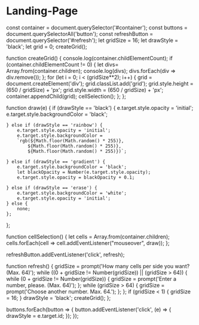 # Landing-Page

const container = document.querySelector('#container');
const buttons = document.querySelectorAll('button');
const refreshButton = document.querySelector('#refresh');
let gridSize = 16;
let drawStyle = 'black';
let grid = 0;
createGrid();

function createGrid() {
    console.log(container.childElementCount);
    if (container.childElementCount != 0) {
        let divs= Array.from(container.children);
        console.log(divs);
        divs.forEach(div => div.remove());
            };
    for (let i = 0; i < (gridSize**2); i++) {
            grid = document.createElement('div');
            grid.classList.add('grid');
            grid.style.height = (650 / gridSize) + 'px';
            grid.style.width = (650 / gridSize) + 'px';  
            container.appendChild(grid);
            cellSelection();
    };
};

function draw(e) {
    if (drawStyle == 'black') {
        e.target.style.opacity = 'initial';
        e.target.style.backgroundColor = 'black';

    } else if (drawStyle == 'rainbow') {
        e.target.style.opacity = 'initial';
        e.target.style.backgroundColor = 
        `rgb(${Math.floor(Math.random() * 255)}, 
            ${Math.floor(Math.random() * 255)}, 
            ${Math.floor(Math.random() * 255)})`;

    } else if (drawStyle == 'gradient') {
        e.target.style.backgroundColor = 'black';
        let blackOpacity = Number(e.target.style.opacity); 
        e.target.style.opacity = blackOpacity + 0.1;

    } else if (drawStyle == 'erase') {
        e.target.style.backgroundColor = 'white';
        e.target.style.opacity = 'initial';
    } else {
        none;
    };
};


function cellSelection() {
    let cells = Array.from(container.children);
    cells.forEach(cell => 
        cell.addEventListener("mouseover", draw));
};

refreshButton.addEventListener('click', refresh);

function refresh() {
    gridSize = prompt('How many cells per side you want? (Max. 64)');
    while ((0 + gridSize != Number(gridSize)) || 
    (gridSize > 64)) {
        while (0 + gridSize != Number(gridSize)) {
            gridSize = prompt('Enter a number, please. (Max. 64)');
        };
        while (gridSize > 64) {
            gridSize = prompt('Choose another number. Max. 64.');
        };
    };
    if (gridSize < 1) {
        gridSize = 16;
    }
    drawStyle = 'black';
    createGrid();
};

buttons.forEach(button => {
    button.addEventListener('click', (e) => {
    drawStyle = e.target.id;
    });
});

